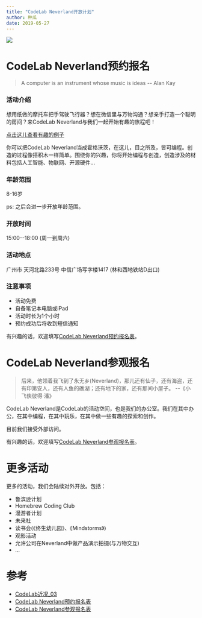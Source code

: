 ```yaml
---
title: "CodeLab Neverland开放计划"
author: 种瓜
date: 2019-05-27
---
```


<img class="img-responsive" src="http://wwj-fig-bed.just4fun.site/open_neverland_9fa408b1.png" />

# CodeLab Neverland预约报名
>  A computer is an instrument whose music is ideas -- Alan Kay

### 活动介绍
想用纸做的摩托车把手驾驶飞行器？想在微信里与万物沟通？想亲手打造一个聪明的房间？来CodeLab Neverland与我们一起开始有趣的旅程吧！

[点击这儿查看有趣的例子](https://adapter.codelab.club/user_guide/gallery/)

你可以把CodeLab Neverland当成霍格沃茨，在这儿，目之所及，皆可编程。创造的过程像搭积木一样简单。围绕你的兴趣，你将开始编程与创造，创造涉及的材料包括人工智能、物联网、开源硬件...

<!--more-->

### 年龄范围
8-16岁

ps: 之后会进一步开放年龄范围。

 
### 开放时间
15:00--18:00 (周一到周六)

### 活动地点
广州市 天河北路233号 中信广场写字楼1417 (林和西地铁站D出口)

### 注意事项
*  活动免费
*  自备笔记本电脑或iPad
*  活动时长为1个小时
*  预约成功后将收到短信通知


有兴趣的话，欢迎填写[CodeLab Neverland预约报名表](https://jinshuju.net/f/4nd9su)。

# CodeLab Neverland参观报名
>  后来，他领着我飞到了永无乡(Neverland)，那儿还有仙子，还有海盗，还有印第安人，还有人鱼的礁湖；还有地下的家，还有那间小屋子。 --《小飞侠彼得·潘》

CodeLab Neverland是CodeLab的活动空间，也是我们的办公室。我们在其中办公，在其中编程，在其中玩乐，在其中做一些有趣的探索和创作。

目前我们接受外部访问。

有兴趣的话，欢迎填写[CodeLab Neverland参观报名表](https://jinshuju.net/f/YEJGfB)。

# 更多活动
更多的活动，我们会陆续对外开放。包括：

*  鲁滨逊计划
*  Homebrew Coding Club
*  漫游者计划
*  未来社
*  读书会(《终生幼儿园》、《Mindstorms》)
*  观影活动
*  允许公司在Neverland中做产品演示拍摄(与万物交互)
*  ...

# 参考
*  [CodeLab近况_03](https://blog.just4fun.site/Codelab-Recent-situation-03.html)
*  [CodeLab Neverland预约报名表](https://jinshuju.net/f/4nd9su)
*  [CodeLab Neverland参观报名表](https://jinshuju.net/f/YEJGfB)
